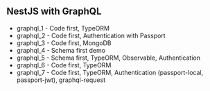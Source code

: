 ## NestJS with GraphQL

- graphql_1 - Code first, TypeORM
- graphql_2 - Code first, Authentication with Passport
- graphql_3 - Code first, MongoDB
- graphql_4 - Schema first demo
- graphql_5 - Schema first, TypeORM, Observable, Authentication
- graphql_6 - Code first, TypeORM
- graphql_7 - Code first, TypeORM, Authentication (passport-local, passport-jwt), graphql-request
